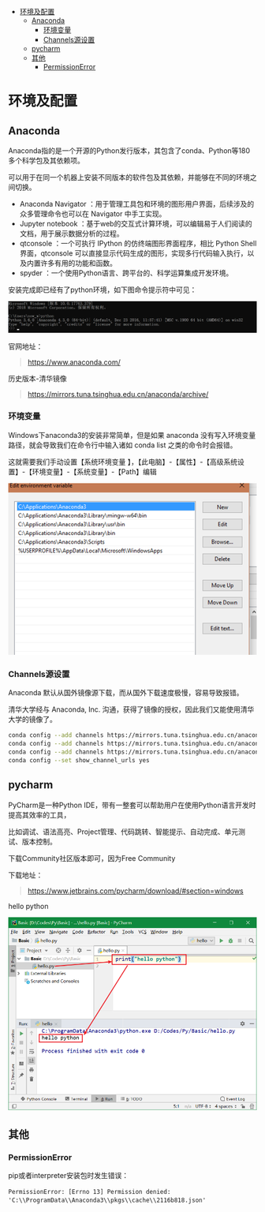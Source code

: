 <!-- TOC -->

- [环境及配置](#环境及配置)
    - [Anaconda](#anaconda)
        - [环境变量](#环境变量)
        - [Channels源设置](#channels源设置)
    - [pycharm](#pycharm)
    - [其他](#其他)
        - [PermissionError](#permissionerror)

<!-- /TOC -->

<a id="markdown-环境及配置" name="环境及配置"></a>
# 环境及配置
<a id="markdown-anaconda" name="anaconda"></a>
## Anaconda

Anaconda指的是一个开源的Python发行版本，其包含了conda、Python等180多个科学包及其依赖项。

可以用于在同一个机器上安装不同版本的软件包及其依赖，并能够在不同的环境之间切换。

* Anaconda Navigator ：用于管理工具包和环境的图形用户界面，后续涉及的众多管理命令也可以在 Navigator 中手工实现。
* Jupyter notebook ：基于web的交互式计算环境，可以编辑易于人们阅读的文档，用于展示数据分析的过程。
* qtconsole ：一个可执行 IPython 的仿终端图形界面程序，相比 Python Shell 界面，qtconsole 可以直接显示代码生成的图形，实现多行代码输入执行，以及内置许多有用的功能和函数。
* spyder ：一个使用Python语言、跨平台的、科学运算集成开发环境。

安装完成即已经有了python环境，如下图命令提示符中可见：

![](../assets/Environment/anaconda-python.png)

官网地址：
> https://www.anaconda.com/

历史版本-清华镜像
> https://mirrors.tuna.tsinghua.edu.cn/anaconda/archive/

<a id="markdown-环境变量" name="环境变量"></a>
### 环境变量

Windows下anaconda3的安装非常简单，但是如果 anaconda 没有写入环境变量路径，就会导致我们在命令行中输入诸如 conda list 之类的命令时会报错。

这就需要我们手动设置【系统环境变量 】，【此电脑】-【属性】-【高级系统设置】-【环境变量】-【系统变量】-【Path】编辑

![](../assets/Environment/系统环境变量.png)

<a id="markdown-channels源设置" name="channels源设置"></a>
### Channels源设置
Anaconda 默认从国外镜像源下载，而从国外下载速度极慢，容易导致报错。

清华大学经与 Anaconda, Inc. 沟通，获得了镜像的授权，因此我们又能使用清华大学的镜像了。

```bash
conda config --add channels https://mirrors.tuna.tsinghua.edu.cn/anaconda/cloud/msys2/
conda config --add channels https://mirrors.tuna.tsinghua.edu.cn/anaconda/cloud/conda-forge/
conda config --add channels https://mirrors.tuna.tsinghua.edu.cn/anaconda/pkgs/free/
conda config --set show_channel_urls yes
```

<a id="markdown-pycharm" name="pycharm"></a>
## pycharm
PyCharm是一种Python IDE，带有一整套可以帮助用户在使用Python语言开发时提高其效率的工具，

比如调试、语法高亮、Project管理、代码跳转、智能提示、自动完成、单元测试、版本控制。

下载Community社区版本即可，因为Free Community

下载地址：

>https://www.jetbrains.com/pycharm/download/#section=windows

hello python

![](../assets/Environment/pycharm-hello.png)


<a id="markdown-其他" name="其他"></a>
## 其他

<a id="markdown-permissionerror" name="permissionerror"></a>
### PermissionError
pip或者interpreter安装包时发生错误：

`PermissionError: [Errno 13] Permission denied: 'C:\\ProgramData\\Anaconda3\\pkgs\\cache\\2116b818.json'`

